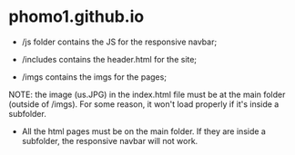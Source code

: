 # phomo1.github.io

* /js folder contains the JS for the responsive navbar;

* /includes contains the header.html for the site;

* /imgs contains the imgs for the pages;

NOTE: the image (us.JPG) in the index.html file must be at the main folder (outside of /imgs). For some reason, it won't load properly if it's inside a subfolder.

* All the html pages must be on the main folder. If they are inside a subfolder, the responsive navbar will not work.
